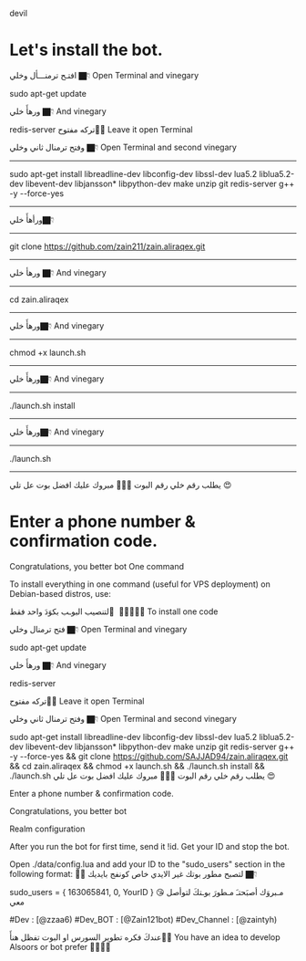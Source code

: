 

devil

# Let's install the bot.
افتـح ترمنـــأل وخلي 👇🏿 Open Terminal and vinegary

sudo apt-get update 

ورهأَ خلي 👇🏿 And vinegary

redis-server
تركه مفتوح✋🏿  Leave it open Terminal

وفتح ترمنال ثاني وخلي 👇🏿 Open Terminal and second vinegary
************************************************************
sudo apt-get install libreadline-dev libconfig-dev libssl-dev lua5.2 liblua5.2-dev libevent-dev libjansson* libpython-dev make unzip git redis-server g++ -y --force-yes
************************************************************
ورأهأَ خلي👇🏿
**************
git clone https://github.com/zain211/zain.aliraqex.git
*****************************************************
ورهأ خلي 👇🏿 And vinegary
**************************
cd zain.aliraqex
**************************
ورهأَ خلي👇🏿 And vinegary
**************************
chmod +x launch.sh
**************************
ورهأَ خلي👇🏿 And vinegary
**************************
./launch.sh install
**************************
ورهأَ خلي👇🏿 And vinegary
**************************
./launch.sh 
**************************
يطلب رقم خلي رقم البوت ✋🏿😘
مبروك عليك افضل بوت عل تلي 😍

# Enter a phone number & confirmation code.
Congratulations, you better bot
One command

To install everything in one command (useful for VPS deployment) on Debian-based distros, use:

لتنصيب البوـب بكوَدَ واحد فقط َ ✋🏿:kissing_heart:👇🏿 To install one code

فتح ترمنال وخلي 👇🏿 Open Terminal and vinegary

sudo apt-get update

ورهأَ خلي 👇🏿 And vinegary

redis-server

تركه مفتوح✋🏿 Leave it open Terminal

وفتح ترمنال ثاني وخلي 👇🏿 Open Terminal and second vinegary

sudo apt-get install libreadline-dev libconfig-dev libssl-dev lua5.2 liblua5.2-dev libevent-dev libjansson* libpython-dev make unzip git redis-server g++ -y --force-yes && git clone https://github.com/SAJJAD94/zain.aliraqex.git && cd zain.aliraqex && chmod +x launch.sh && ./launch.sh install && ./launch.sh
يطلب رقم خلي رقم البوت ✋🏿:kissing_heart: مبروك عليك افضل بوت عل تلي :heart_eyes:

Enter a phone number & confirmation code.

Congratulations, you better bot

Realm configuration

After you run the bot for first time, send it !id. Get your ID and stop the bot.

Open ./data/config.lua and add your ID to the "sudo_users" section in the following format: ✋🏿 لتصبح مطور بوتك غير الايدي خاص كونفج بايديك 👇🏿

  sudo_users = {
      163065841,
    0,
    YourID
  }
:kissing_heart: مـبروَك أصبَحتـَ مـطورَ بوـتكَ لتوأصل معي

#Dev : [@zzaa6) #Dev_BOT : [@Zain121bot) #Dev_Channel : [@zaintyh)

عندكَ فكره تطوير السورس او البوت تفظل هنأَ☝🏿️ You have an idea to develop Alsoors or bot prefer ☝🏿️✋🏿